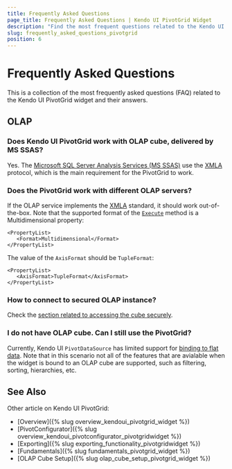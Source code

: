 ```yaml
---
title: Frequently Asked Questions
page_title: Frequently Asked Questions | Kendo UI PivotGrid Widget
description: "Find the most frequent questions related to the Kendo UI PivotGrid widget and their answers."
slug: frequently_asked_questions_pivotgrid
position: 6
---
```


# Frequently Asked Questions

This is a collection of the most frequently asked questions (FAQ) related to the Kendo UI PivotGrid widget and their answers.

## OLAP

### Does Kendo UI PivotGrid work with OLAP cube, delivered by MS SSAS?

Yes. The [Microsoft SQL Server Analysis Services (MS SSAS)](http://technet.microsoft.com/en-us/library/ms175609(v=sql.90).aspx) use the [XMLA](http://en.wikipedia.org/wiki/XML_for_Analysis) protocol, which is the main requirement for the PivotGrid to work.

### Does the PivotGrid work with different OLAP servers?

If the OLAP service implements the [XMLA](http://en.wikipedia.org/wiki/XML_for_Analysis) standard, it should work out-of-the-box. Note that the supported format of the [`Execute`](http://msdn.microsoft.com/en-us/library/ms186691.Aspx) method is a Multidimensional property:

	<PropertyList>
       <Format>Multidimensional</Format>
    </PropertyList>

The value of the `AxisFormat` should be `TupleFormat`:

	<PropertyList>
       <AxisFormat>TupleFormat</AxisFormat>
    </PropertyList>

### How to connect to secured OLAP instance?

Check the [section related to accessing the cube securely](/kendo-ui/web/pivotgrid/olap-cube-setup#access-the-cube-securely).

### I do not have OLAP cube. Can I still use the PivotGrid?

Currently, Kendo UI `PivotDataSource` has limited support for [binding to flat data](http://demos.telerik.com/kendo-ui/pivotgrid/local-flat-data-binding). Note that in this scenario not all of the features that are avialable when the widget is bound to an OLAP cube are supported, such as filtering, sorting, hierarchies, etc.

## See Also

Other article on Kendo UI PivotGrid:

* [Overview]({% slug overview_kendoui_pivotgrid_widget %})
* [PivotConfigurator]({% slug overview_kendoui_pivotconfigurator_pivotgridwidget %})
* [Exporting]({% slug exporting_functionality_pivotgridwidget %})
* [Fundamentals]({% slug fundamentals_pivotgrid_widget %})
* [OLAP Cube Setup]({% slug olap_cube_setup_pivotgrid_widget %})
